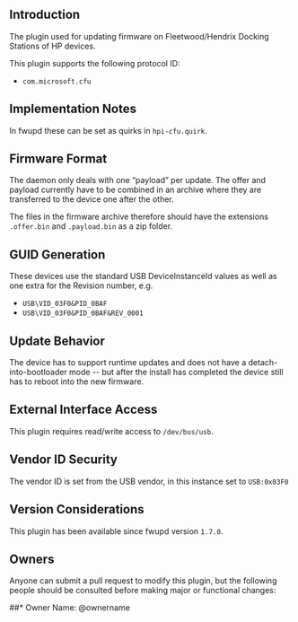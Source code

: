 ## Introduction

The plugin used for updating firmware on Fleetwood/Hendrix Docking Stations of HP devices.

This plugin supports the following protocol ID:

* `com.microsoft.cfu`

## Implementation Notes


In fwupd these can be set as quirks in `hpi-cfu.quirk`.

## Firmware Format

The daemon only deals with one “payload” per update. The offer and payload currently have to 
be combined in an archive where they are transferred to the device one after the other.


The files in the firmware archive therefore should have the extensions `.offer.bin` and `.payload.bin`
as a zip folder.

## GUID Generation

These devices use the standard USB DeviceInstanceId values as well as one extra for 
the Revision number, e.g.

* `USB\VID_03F0&PID_0BAF`
* `USB\VID_03F0&PID_0BAF&REV_0001`



## Update Behavior

The device has to support runtime updates and does not have a detach-into-bootloader mode -- but
after the install has completed the device still has to reboot into the new firmware.

## External Interface Access

This plugin requires read/write access to `/dev/bus/usb`.



## Vendor ID Security

The vendor ID is set from the USB vendor, in this instance set to `USB:0x03F0`

## Version Considerations

This plugin has been available since fwupd version `1.7.0`.

## Owners

Anyone can submit a pull request to modify this plugin, but the following people should be
consulted before making major or functional changes:

##* Owner Name: @ownername
